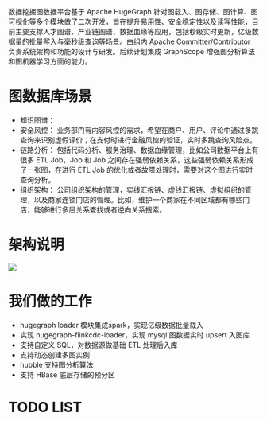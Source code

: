 
数据挖掘图数据平台基于 Apache HugeGraph 针对图载入、图存储、图计算、图可视化等多个模块做了二次开发，旨在提升易用性、安全稳定性以及读写性能，目前主要支撑人才图谱、产业链图谱、数据血缘等应用，包括秒级实时更新，亿级数据量的批量写入与毫秒级查询等场景。由组内 Apache Committer/Contributor 负责系统架构和功能的设计与研发。后续计划集成 GraphScope 增强图分析算法和图机器学习方面的能力。

# 图数据库场景
- 知识图谱： 
- 安全风控： 业务部门有内容风控的需求，希望在商户、用户、评论中通过多跳查询来识别虚假评价；在支付时进行金融风控的验证，实时多跳查询风险点。
- 链路分析： 包括代码分析、服务治理、数据血缘管理，比如公司数据平台上有很多 ETL Job，Job 和 Job 之间存在强弱依赖关系，这些强弱依赖关系形成了一张图，在进行 ETL Job 
的优化或者故障处理时，需要对这个图进行实时查询分析。
- 组织架构： 公司组织架构的管理，实线汇报链、虚线汇报链、虚拟组织的管理，以及商家连锁门店的管理。比如，维护一个商家在不同区域都有哪些门店，能够进行多层关系查找或者逆向关系搜索。
# 架构说明
![](/about1.png)

# 我们做的工作
- hugegraph loader 模块集成spark，实现亿级数据批量载入
- 实现 hugegraph-flinkcdc-loader，实现 mysql 图数据实时 upsert 入图库
- 支持自定义 SQL，对数据源做基础 ETL 处理后入库
- 支持动态创建多图实例
- hubble 支持图分析算法
- 支持 HBase 底层存储的预分区

# TODO LIST

